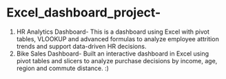 # Excel_dashboard_project-
1. HR Analytics Dashboard- This is a dashboard using Excel with pivot tables, VLOOKUP and advanced formulas to analyze employee attrition trends and support data-driven HR decisions. 
2. Bike Sales Dashboard- Built an interactive dashboard in Excel using pivot tables and slicers to analyze purchase decisions by income, age, region and commute distance.
:)
